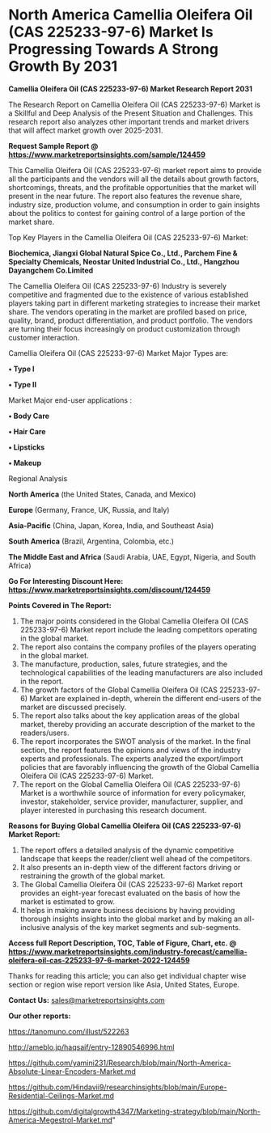 # North America Camellia Oleifera Oil (CAS 225233-97-6) Market Is Progressing Towards A Strong Growth By 2031

<strong>Camellia Oleifera Oil (CAS 225233-97-6) Market Research Report 2031</strong>

The Research Report on Camellia Oleifera Oil (CAS 225233-97-6) Market is a Skillful and Deep Analysis of the Present Situation and Challenges. This research report also analyzes other important trends and market drivers that will affect market growth over 2025-2031.

<strong>Request Sample Report @ <a href=https://www.marketreportsinsights.com/sample/124459>https://www.marketreportsinsights.com/sample/124459</a></strong>

This Camellia Oleifera Oil (CAS 225233-97-6) market report aims to provide all the participants and the vendors will all the details about growth factors, shortcomings, threats, and the profitable opportunities that the market will present in the near future. The report also features the revenue share, industry size, production volume, and consumption in order to gain insights about the politics to contest for gaining control of a large portion of the market share.

Top Key Players in the Camellia Oleifera Oil (CAS 225233-97-6) Market:

<strong>Biochemica, Jiangxi Global Natural Spice Co., Ltd., Parchem Fine & Specialty Chemicals, Neostar United Industrial Co., Ltd., Hangzhou Dayangchem Co.Limited</strong>

The Camellia Oleifera Oil (CAS 225233-97-6) Industry is severely competitive and fragmented due to the existence of various established players taking part in different marketing strategies to increase their market share. The vendors operating in the market are profiled based on price, quality, brand, product differentiation, and product portfolio. The vendors are turning their focus increasingly on product customization through customer interaction.

Camellia Oleifera Oil (CAS 225233-97-6) Market Major Types are:

<strong>• Type I

• Type II</strong>

Market Major end-user applications :

<strong>• Body Care

• Hair Care

• Lipsticks

• Makeup</strong>

Regional Analysis

</u><strong><b>North America</b></strong> (the United States, Canada, and Mexico)

<strong><b>Europe </b></strong>(Germany, France, UK, Russia, and Italy)

<strong><b>Asia-Pacific</b></strong> (China, Japan, Korea, India, and Southeast Asia)

<strong><b>South America</b></strong> (Brazil, Argentina, Colombia, etc.)

<strong><b>The Middle East and Africa</b></strong> (Saudi Arabia, UAE, Egypt, Nigeria, and South Africa)

<strong>Go For Interesting Discount Here: <a href=https://www.marketreportsinsights.com/discount/124459>https://www.marketreportsinsights.com/discount/124459</a></strong>

<strong>Points Covered in The Report:</strong>
<ol>
  <li>The major points considered in the Global Camellia Oleifera Oil (CAS 225233-97-6) Market report include the leading competitors operating in the global market.</li>
  <li>The report also contains the company profiles of the players operating in the global market.</li>
  <li>The manufacture, production, sales, future strategies, and the technological capabilities of the leading manufacturers are also included in the report.</li>
  <li>The growth factors of the Global Camellia Oleifera Oil (CAS 225233-97-6) Market are explained in-depth, wherein the different end-users of the market are discussed precisely.</li>
  <li>The report also talks about the key application areas of the global market, thereby providing an accurate description of the market to the readers/users.</li>
  <li>The report incorporates the SWOT analysis of the market. In the final section, the report features the opinions and views of the industry experts and professionals. The experts analyzed the export/import policies that are favorably influencing the growth of the Global Camellia Oleifera Oil (CAS 225233-97-6) Market.</li>
  <li>The report on the Global Camellia Oleifera Oil (CAS 225233-97-6) Market is a worthwhile source of information for every policymaker, investor, stakeholder, service provider, manufacturer, supplier, and player interested in purchasing this research document.</li>
</ol>
<strong>Reasons for Buying Global Camellia Oleifera Oil (CAS 225233-97-6) Market Report:</strong>

<ol>
  <li>The report offers a detailed analysis of the dynamic competitive landscape that keeps the reader/client well ahead of the competitors.</li>
  <li>It also presents an in-depth view of the different factors driving or restraining the growth of the global market.</li>
  <li>The Global Camellia Oleifera Oil (CAS 225233-97-6) Market report provides an eight-year forecast evaluated on the basis of how the market is estimated to grow.</li>
  <li>It helps in making aware business decisions by having providing thorough insights insights into the global market and by making an all-inclusive analysis of the key market segments and sub-segments.</li>
</ol>
<strong>Access full Report Description, TOC, Table of Figure, Chart, etc. @ <a href=https://www.marketreportsinsights.com/industry-forecast/camellia-oleifera-oil-cas-225233-97-6-market-2022-124459>https://www.marketreportsinsights.com/industry-forecast/camellia-oleifera-oil-cas-225233-97-6-market-2022-124459</a></strong>


Thanks for reading this article; you can also get individual chapter wise section or region wise report version like Asia, United States, Europe.

<strong>Contact Us:</strong>
sales@marketreportsinsights.com

<strong>Our other reports:</strong>

<a href=https://tanomuno.com/illust/522263>https://tanomuno.com/illust/522263</a>

<a href=http://ameblo.jp/haqsaif/entry-12890546996.html>http://ameblo.jp/haqsaif/entry-12890546996.html</a>

<a href=https://github.com/yamini231/Research/blob/main/North-America-Absolute-Linear-Encoders-Market.md>https://github.com/yamini231/Research/blob/main/North-America-Absolute-Linear-Encoders-Market.md</a>

<a href=https://github.com/Hindavii9/researchinsights/blob/main/Europe-Residential-Ceilings-Market.md>https://github.com/Hindavii9/researchinsights/blob/main/Europe-Residential-Ceilings-Market.md</a>

<a href=https://github.com/digitalgrowth4347/Marketing-strategy/blob/main/North-America-Megestrol-Market.md>https://github.com/digitalgrowth4347/Marketing-strategy/blob/main/North-America-Megestrol-Market.md</a>"

